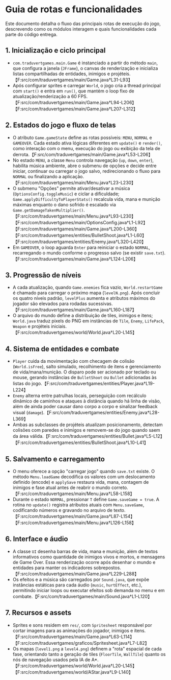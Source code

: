 # Guia de rotas e funcionalidades

Este documento detalha o fluxo das principais rotas de execução do jogo, descrevendo como os módulos interagem e quais funcionalidades cada parte do código entrega.

## 1. Inicialização e ciclo principal

- `com.traduvertgames.main.Game` é instanciado a partir do método `main`, que configura a janela (`JFrame`), o canvas de renderização e inicializa listas compartilhadas de entidades, inimigos e projéteis.【F:src/com/traduvertgames/main/Game.java†L31-L93】
- Após configurar sprites e carregar `World`, o jogo cria a thread principal com `start()` e entra em `run()`, que mantém o loop fixo de atualização/renderização a 60 FPS.【F:src/com/traduvertgames/main/Game.java†L94-L206】【F:src/com/traduvertgames/main/Game.java†L207-L312】

## 2. Estados do jogo e fluxo de telas

- O atributo `Game.gameState` define as rotas possíveis: `MENU`, `NORMAL` e `GAMEOVER`. Cada estado ativa lógicas diferentes em `update()` e `render()`, como interação com o menu, execução do jogo ou exibição da tela de derrota.【F:src/com/traduvertgames/main/Game.java†L53-L206】
- No estado `MENU`, a classe `Menu` controla navegação (`up`, `down`, `enter`), habilita música ambiente, abre o submenu de opções e decide entre iniciar, continuar ou carregar o jogo salvo, redirecionando o fluxo para `NORMAL` ou finalizando a aplicação.【F:src/com/traduvertgames/main/Menu.java†L23-L230】
- O submenu "Opções" permite ativar/desativar a música (`OptionsConfig.toggleMusic`) e ciclar a dificuldade; `Game.applyDifficultyToPlayerStats()` recalcula vida, mana e munição máximas enquanto o dano sofrido é escalado via `Game.getDamageTakenMultiplier()`.【F:src/com/traduvertgames/main/Menu.java†L93-L230】【F:src/com/traduvertgames/main/OptionsConfig.java†L1-L92】【F:src/com/traduvertgames/main/Game.java†L200-L360】【F:src/com/traduvertgames/entities/BulletShoot.java†L1-L60】【F:src/com/traduvertgames/entities/Enemy.java†L320-L420】
- Em `GAMEOVER`, o loop aguarda `Enter` para reiniciar o estado `NORMAL`, recarregando o mundo conforme o progresso salvo (se existir `save.txt`).【F:src/com/traduvertgames/main/Game.java†L124-L206】

## 3. Progressão de níveis

- A cada atualização, quando `Game.enemies` fica vazio, `World.restartGame` é chamado para carregar o próximo mapa (`levelN.png`). Após concluir os quatro níveis padrão, `levelPlus` aumenta e atributos máximos do jogador são elevados para rodadas sucessivas.【F:src/com/traduvertgames/main/Game.java†L160-L187】
- O arquivo do mundo define a distribuição de tiles, inimigos e itens; `World.java` traduz pixels do PNG em instâncias de `Tile`, `Enemy`, `LifePack`, `Weapon` e projéteis iniciais.【F:src/com/traduvertgames/world/World.java†L20-L145】

## 4. Sistema de entidades e combate

- `Player` cuida da movimentação com checagem de colisão (`World.isFree`), salto simulado, recolhimento de itens e gerenciamento de vida/mana/munição. O disparo pode ser acionado por teclado ou mouse, gerando instâncias de `BulletShoot` ou `Bullet` adicionadas às listas do jogo.【F:src/com/traduvertgames/entities/Player.java†L19-L224】
- `Enemy` alterna entre patrulhas locais, perseguição com recálculo dinâmico de caminhos e ataques à distância quando há linha de visão, além de ainda poder causar dano corpo a corpo e sinalizar feedback visual (`damage`).【F:src/com/traduvertgames/entities/Enemy.java†L28-L369】
- Ambas as subclasses de projéteis atualizam posicionamento, detectam colisões com paredes e inimigos e removem-se do jogo quando saem da área válida.【F:src/com/traduvertgames/entities/Bullet.java†L5-L12】【F:src/com/traduvertgames/entities/BulletShoot.java†L10-L41】

## 5. Salvamento e carregamento

- O menu oferece a opção "carregar jogo" quando `save.txt` existe. O método `Menu.loadGame` decodifica os valores com um deslocamento definido (encode) e `applySave` restaura vida, mana, contagem de inimigos e fase atual antes de reabrir o mundo correto.【F:src/com/traduvertgames/main/Menu.java†L58-L158】
- Durante o estado `NORMAL`, pressionar `T` define `Game.saveGame = true`. A rotina no `update()` registra atributos atuais com `Menu.saveGame`, codificando números e gravando no arquivo de texto.【F:src/com/traduvertgames/main/Game.java†L87-L154】【F:src/com/traduvertgames/main/Menu.java†L126-L158】

## 6. Interface e áudio

- A classe `UI` desenha barras de vida, mana e munição, além de textos informativos como quantidade de inimigos vivos e mortos, e mensagens de Game Over. Essa renderização ocorre após desenhar o mundo e entidades para manter os indicadores sobrepostos.【F:src/com/traduvertgames/main/Game.java†L229-L288】
- Os efeitos e a música são carregados por `Sound.java`, que expõe instâncias estáticas para cada áudio (`music`, `hurtEffect`, etc.), permitindo iniciar loops ou executar efeitos sob demanda no menu e em combate.【F:src/com/traduvertgames/main/Sound.java†L1-L120】

## 7. Recursos e assets

- Sprites e sons residem em `res/`, com `Spritesheet` responsável por cortar imagens para as animações do jogador, inimigos e itens.【F:src/com/traduvertgames/main/Game.java†L63-L114】【F:src/com/traduvertgames/graficos/Spritesheet.java†L7-L82】
- Os mapas (`level1.png` a `level4.png`) definem a "rota" espacial de cada fase, orientando tanto a geração de tiles (`FloorTile`, `WallTile`) quanto os nós de navegação usados pela IA de A*.【F:src/com/traduvertgames/world/World.java†L20-L145】【F:src/com/traduvertgames/world/AStar.java†L9-L140】

